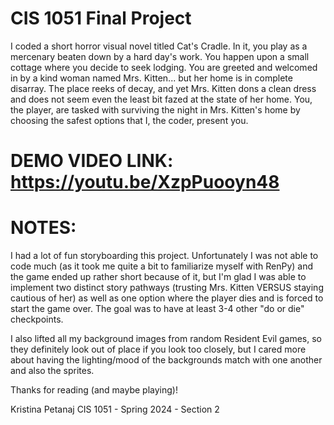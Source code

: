 # CIS 1051 Final Project

I coded a short horror visual novel titled Cat's Cradle. In it, you play as a mercenary beaten
down by a hard day's work. You happen upon a small cottage where you decide to seek lodging.
You are greeted and welcomed in by a kind woman named Mrs. Kitten... but her home is in
complete disarray. The place reeks of decay, and yet Mrs. Kitten dons a clean dress and does
not seem even the least bit fazed at the state of her home. You, the player, are tasked with
surviving the night in Mrs. Kitten's home by choosing the safest options that I, the coder, present you.

# DEMO VIDEO LINK: https://youtu.be/XzpPuooyn48

# NOTES:
I had a lot of fun storyboarding this project. Unfortunately I was not able to code much (as it took me quite a bit
to familiarize myself with RenPy) and the game ended up rather short because of it, but I'm glad I was able to implement
two distinct story pathways (trusting Mrs. Kitten VERSUS staying cautious of her) as well as one option where the player
dies and is forced to start the game over. The goal was to have at least 3-4 other "do or die" checkpoints.

I also lifted all my background images from random Resident Evil games, so they definitely look out of place if you look
too closely, but I cared more about having the lighting/mood of the backgrounds match with one another and also the sprites.

Thanks for reading (and maybe playing)!

Kristina Petanaj
CIS 1051 - Spring 2024 - Section 2
